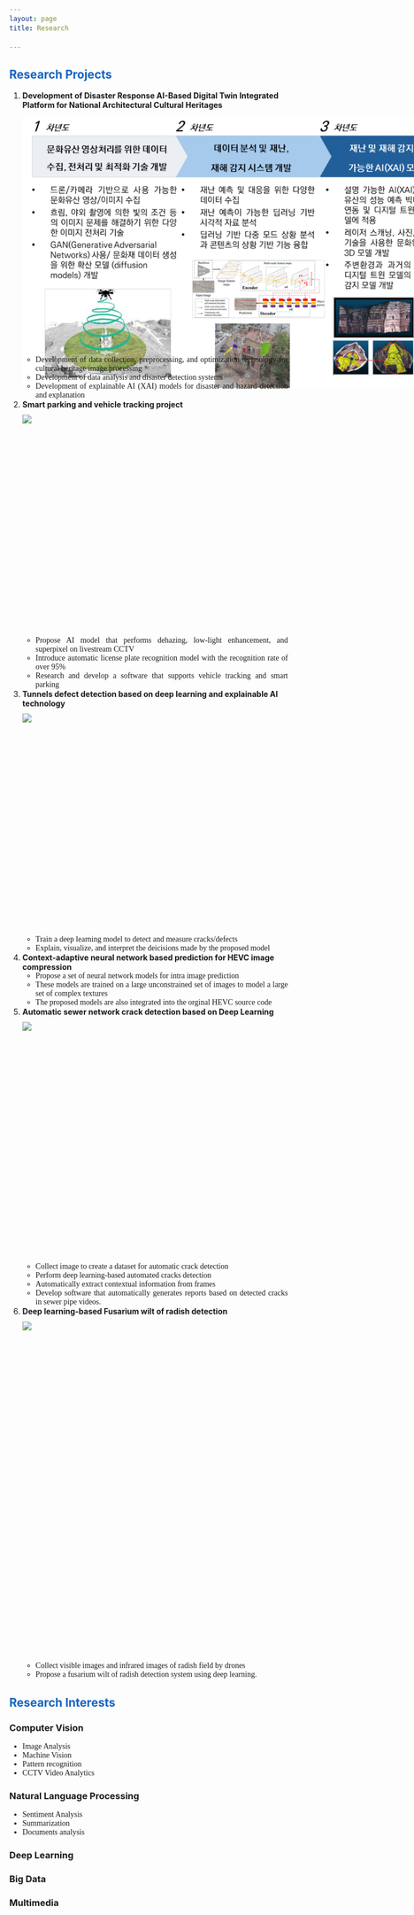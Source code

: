 ```yaml
---
layout: page
title: Research

---
```

 
<style type="text/css">
     ul{
        font-family: "Times New Roman", Times, serif;
        text-align: justify!important;
        display:block;
     }


</style>
<h2 style="color:#1565c0">Research Projects</h2>
<ol >
<li>
  <b>Development of Disaster Response AI-Based Digital Twin Integrated Platform for National Architectural Cultural Heritages</b>
  <div style="margin-top: 10px; width:835px;height:400px;">   <img  src="/public/pictures/minhproject24.png"></div>
  <br/><br/>
	<ul>
	<li>Development of data collection, preprocessing, and optimization technology for cultural heritage image processing</li>
	<li>Development of data analysis and disaster detection systems</li>
	<li>Development of explainable AI (XAI) models for disaster and hazard detection and explanation</li>
  </ul>
  
</li>
  
  <li>
  <b>Smart parking and vehicle tracking project</b>
  <div style="margin-top: 10px; width:835px;height:400px;">   <img  src="/public/pictures/smartcity.png"></div>
	<ul>
	<li>Propose AI model that performs dehazing, low-light enhancement, and superpixel on livestream CCTV</li>
	<li>Introduce automatic license plate recognition model with the recognition rate of over 95%</li>
	<li>Research and develop a software that supports vehicle tracking and smart parking</li>
  </ul>
  
  </li>
  <li>
	<b>Tunnels defect detection based on deep learning and explainable AI technology</b>
	<div style="margin-top: 10px; width:835px;height:400px;">   <img src="/public/pictures/tunnel.png"></div>
	<ul>
	<li>Train a deep learning model to detect and measure cracks/defects</li>
	<li>Explain, visualize, and interpret the deicisions made by the proposed model</li>
	</ul>
  </li>
  <li>
	<b>Context-adaptive neural network based prediction for HEVC image compression</b>
	<ul>
		<li>Propose a set of neural network models for intra image prediction </li>
		<li>These models are trained on a large unconstrained set of images to model a large set of complex textures</li>
		<li>The proposed models are also integrated into the orginal HEVC source code</li>
		</ul>
  </li>
  <li>
	<b>Automatic sewer network crack detection  based on Deep Learning</b>
	<div style="margin-top: 10px; width:835px;height:400px;">   <img src="/public/pictures/sewer.jpg"></div>
	<br/>
	<br/>
	<ul>
	<li>Collect image to create a dataset for automatic crack detection </li>
	<li>Perform deep learning-based automated cracks detection</li>
	<li>Automatically extract contextual information from frames</li>
	<li>Develop software that automatically generates reports based on detected cracks in sewer pipe videos.</li>
	</ul>
  </li>
  <li>
  <b>Deep learning-based Fusarium wilt of radish detection</b>
  <div style="margin-top: 10px; width:835px;height:400px;margin-bottom: 180px;"><img src="/public/pictures/radish.PNG"></div>
  <br/>
	<br/>
<ul>
<li>Collect visible images and infrared images of radish field by drones  </li>
<li>Propose a fusarium wilt of radish detection system using deep learning.</li>
</ul>
  </li>
</ol>





<h2 style="color:#1565c0">Research Interests</h2>

<h3>Computer Vision</h3>
<ul>
<li>Image Analysis</li>
<li>Machine Vision</li>
<li>Pattern recognition</li>
<li>CCTV Video Analytics</li>

</ul>

<h3>Natural Language Processing</h3>
<ul>
<li>Sentiment Analysis</li>
<li>Summarization</li>
<li>Documents analysis</li>
</ul>

 
<h3>
Deep Learning
</h3>

<h3>
Big Data
</h3>

<h3>
Multimedia
</h3>



<!-- Some Links

* [link](http://hyde.getpoole.com)
* [anotherlink](http://lanyon.getpoole.com)



## Title

 
Thanks for reading!
 -->
